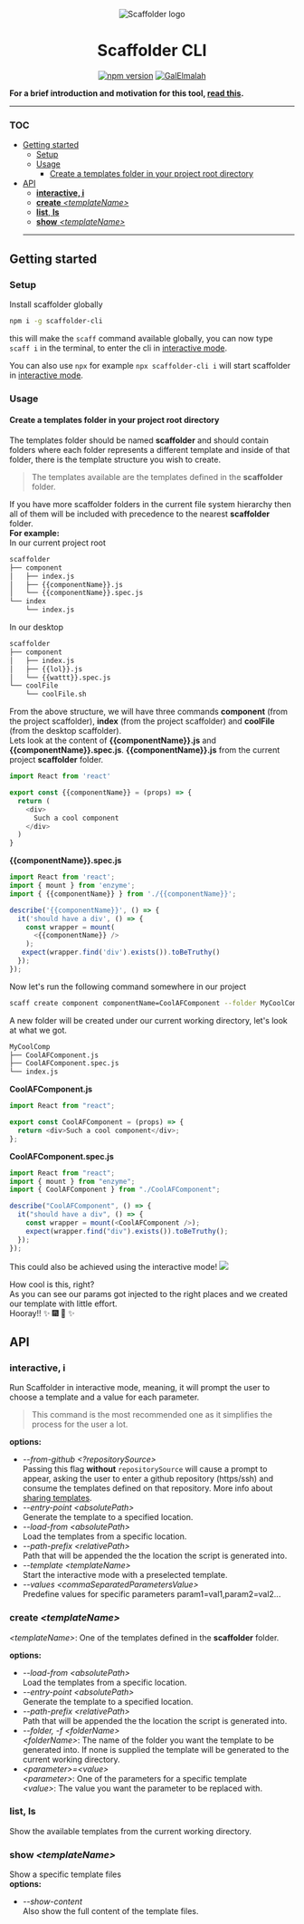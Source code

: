 <div align="center">

![Scaffolder logo](../../images/scaffolder-logo.png)

</div>

<h1 align="center">Scaffolder CLI</h1>

<div align="center">

[![npm version](https://badge.fury.io/js/scaffolder-cli.svg)](https://badge.fury.io/js/scaffolder-cli)
[![GalElmalah](https://circleci.com/gh/galElmalah/scaffolder.svg?style=svg)](https://app.circleci.com/pipelines/github/galElmalah/scaffolder)

</div>

**For a brief introduction and motivation for this tool, [read this](https://dev.to/galelmalah/what-is-scaffolder-and-how-you-can-use-it-to-increase-your-team-dev-velocity-558l).**

---

### TOC

- [Getting started](#getting-started)
  - [Setup](#setup)
  - [Usage](#usage)
    - [Create a templates folder in your project root directory](#create-a-templates-folder-in-your-project-root-directory)
- [API](#api)
  - [**interactive, i**](#interactive-i)
  - [**create** _\<templateName>_](#create-templatename)
  - [**list**, **ls**](#list-ls)
  - [**show** _\<templateName>_](#show-templatename)
  ***

## Getting started

### Setup

Install scaffolder globally

```bash
npm i -g scaffolder-cli
```

this will make the `scaff` command available globally, you can now type `scaff i` in the terminal, to enter the cli in [interactive mode](#interactive-i).

You can also use `npx` for example `npx scaffolder-cli i` will start scaffolder in [interactive mode](#interactive-i).

### Usage

#### Create a templates folder in your project root directory

The templates folder should be named **scaffolder** and should contain folders where each folder represents a different template and inside of that folder, there is the template structure you wish to create.

> The templates available are the templates defined in the **scaffolder** folder.

If you have more scaffolder folders in the current file system hierarchy then all of them will be included with precedence to the nearest **scaffolder** folder.  
**For example:**  
In our current project root

```bash
scaffolder
├── component
│   ├── index.js
│   ├── {{componentName}}.js
│   └── {{componentName}}.spec.js
└── index
    └── index.js
```

In our desktop

```bash
scaffolder
├── component
│   ├── index.js
│   ├── {{lol}}.js
│   └── {{wattt}}.spec.js
└── coolFile
    └── coolFile.sh
```

From the above structure, we will have three commands **component** (from the project scaffolder), **index** (from the project scaffolder) and **coolFile** (from the desktop scaffolder).  
Lets look at the content of **{{componentName}}.js** and **{{componentName}}.spec.js**.
**{{componentName}}.js** from the current project **scaffolder** folder.

```javascript
import React from 'react'

export const {{componentName}} = (props) => {
  return (
    <div>
      Such a cool component
    </div>
  )
}
```

**{{componentName}}.spec.js**

```javascript
import React from 'react';
import { mount } from 'enzyme';
import { {{componentName}} } from './{{componentName}}';

describe('{{componentName}}', () => {
  it('should have a div', () => {
    const wrapper = mount(
      <{{componentName}} />
    );
   expect(wrapper.find('div').exists()).toBeTruthy()
  });
});
```

Now let's run the following command somewhere in our project

```bash
scaff create component componentName=CoolAFComponent --folder MyCoolComp
```

A new folder will be created under our current working directory, let's look at what we got.

```bash
MyCoolComp
├── CoolAFComponent.js
├── CoolAFComponent.spec.js
└── index.js
```

**CoolAFComponent.js**

```javascript
import React from "react";

export const CoolAFComponent = (props) => {
  return <div>Such a cool component</div>;
};
```

**CoolAFComponent.spec.js**

```javascript
import React from "react";
import { mount } from "enzyme";
import { CoolAFComponent } from "./CoolAFComponent";

describe("CoolAFComponent", () => {
  it("should have a div", () => {
    const wrapper = mount(<CoolAFComponent />);
    expect(wrapper.find("div").exists()).toBeTruthy();
  });
});
```

This could also be achieved using the interactive mode!
![](scaffolder.gif)

How cool is this, right?  
As you can see our params got injected to the right places and we created our template with little effort.  
Hooray!! :sparkles: :fireworks: :sparkler: :sparkles:

## API

### **interactive, i**

Run Scaffolder in interactive mode, meaning, it will prompt the user to choose a template and a value for each parameter.

> This command is the most recommended one as it simplifies the process for the user a lot.

**options:**

- _--from-github_ _\<?repositorySource>_  
  Passing this flag **without** `repositorySource` will cause a prompt to appear, asking the user to enter a github repository (https/ssh) and consume the templates defined on that repository.
  More info about [sharing templates](#sharing-templates).
- _--entry-point_ _\<absolutePath>_  
  Generate the template to a specified location.
- _--load-from_ _\<absolutePath>_  
  Load the templates from a specific location.
- _--path-prefix_ _\<relativePath>_  
  Path that will be appended the the location the script is generated into.
- _--template_ _\<templateName>_  
  Start the interactive mode with a preselected template.
- _--values_ _\<commaSeparatedParametersValue>_  
  Predefine values for specific parameters param1=val1,param2=val2...

### **create** _\<templateName>_

_\<templateName>_: One of the templates defined in the **scaffolder** folder. <br/>

**options:**

- _--load-from_ _\<absolutePath>_  
  Load the templates from a specific location.
- _--entry-point_ _\<absolutePath>_  
  Generate the template to a specified location.
- _--path-prefix_ _\<relativePath>_  
  Path that will be appended the the location the script is generated into.
- _--folder, -f_ _\<folderName>_  
  _\<folderName>_: The name of the folder you want the template to be generated into. If none is supplied the template will be generated to the current working directory.
- _\<parameter>=\<value>_  
  _\<parameter>_: One of the parameters for a specific template  
  _\<value>_: The value you want the parameter to be replaced with.

### **list**, **ls**

Show the available templates from the current working directory.

### **show** _\<templateName>_

Show a specific template files  
 **options:**

- _--show-content_  
  Also show the full content of the template files.
